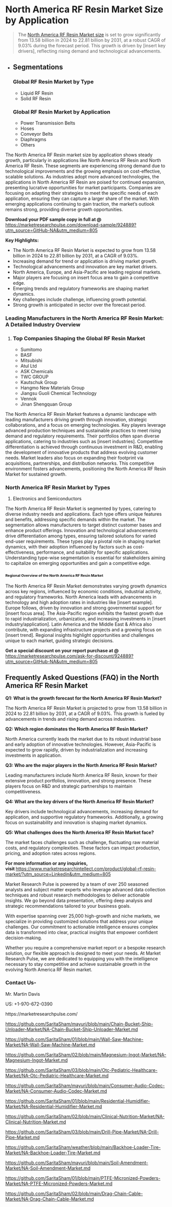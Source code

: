 <h1>North America RF Resin Market&nbsp;Size by Application</h1><blockquote><p>The <a href="https://marketresearchpulse.com/download-sample/924889?utm_source=GitHub-NA&amp;utm_medium=805">North America RF Resin Market size</a> is set to grow significantly from 13.58 billion in 2024 to 22.81 billion by 2031, at a robust CAGR of 9.03% during the forecast period. This growth is driven by [insert key drivers], reflecting rising demand and technological advancements.</p></blockquote><ul><li><h2>Segmentations</h2><h3>Global RF Resin Market by Type</h3><ul><li>Liquid RF Resin</li><li>Solid RF Resin</li></ul><h3>Global RF Resin Market by Application</h3><ul><li>Power Transmission Belts</li><li>Hoses</li><li>Conveyor Belts</li><li>Diaphragms</li><li>Others</li></ul></li></ul><p>The North America RF Resin market size by application shows steady growth, particularly in applications like North America RF Resin and North America RF Resin. These segments are experiencing strong demand due to technological improvements and the growing emphasis on cost-effective, scalable solutions. As industries adopt more advanced technologies, the applications in North America RF Resin are poised for continued expansion, presenting lucrative opportunities for market participants. Companies are focusing on adapting their strategies to meet the specific needs of each application, ensuring they can capture a larger share of the market. With emerging applications continuing to gain traction, the market’s outlook remains strong, providing diverse growth opportunities.</p><p><strong>Download your PDF sample copy in full at @ </strong><a href="https://marketresearchpulse.com/download-sample/924889?utm_source=GitHub-NA&amp;utm_medium=805">https://marketresearchpulse.com/download-sample/924889?utm_source=GitHub-NA&amp;utm_medium=805</a></p><p><strong>Key Highlights: </strong></p><ul><li>The North America RF Resin Market is expected to grow from 13.58 billion in 2024 to 22.81 billion by 2031, at a CAGR of 9.03%.</li><li>Increasing demand for trend or application is driving market growth.</li><li>Technological advancements and innovation are key market drivers.</li><li>North America, Europe, and Asia-Pacific are leading regional markets.</li><li>Major players are focusing on insert focus area to gain a competitive edge.</li><li>Emerging trends and regulatory frameworks are shaping market dynamics.</li><li>Key challenges include challenge, influencing growth potential.</li><li>Strong growth is anticipated in sector over the forecast period.</li></ul><h3>Leading Manufacturers in the North America RF Resin Market: A Detailed Industry Overview</h3><ol><li><h3>Top Companies Shaping the Global RF Resin Market </h3><ul><li>Sumitomo</li><li>BASF</li><li>Mitsubishi</li><li>Atul Ltd</li><li>ASK Chemicals</li><li>TWC GROUP</li><li>Kautschuk Group</li><li>Hangmo New Materials Group</li><li>Jiangsu Guoli Chemical Technology</li><li>Vennok</li><li>Jinan Shengquan Group</li></ul></li></ol><div class="flex max-w-full flex-col flex-grow"><div class="min-h-8 text-message flex w-full flex-col items-end gap-2 whitespace-normal break-words [.text-message+&amp;]:mt-5" dir="auto" data-message-author-role="assistant" data-message-id="fd8432e4-4910-450d-b182-61b7bfb0a01f" data-message-model-slug="gpt-4o"><div class="flex w-full flex-col gap-1 empty:hidden first:pt-[3px]"><div class="markdown prose w-full break-words dark:prose-invert light"><p>The North America RF Resin Market features a dynamic landscape with leading manufacturers driving growth through innovation, strategic collaborations, and a focus on emerging technologies. Key players leverage advanced production techniques and sustainable practices to meet rising demand and regulatory requirements. Their portfolios often span diverse applications, catering to industries such as [insert industries]. Competitive differentiation is achieved through continuous investment in R&amp;D, enabling the development of innovative products that address evolving customer needs. Market leaders also focus on expanding their footprint via acquisitions, partnerships, and distribution networks. This competitive environment fosters advancements, positioning the North America RF Resin Market for sustained growth.</p></div></div></div></div><h3>North America RF Resin Market by Types</h3><ol><li>Electronics and Semiconductors</li></ol><div class="flex max-w-full flex-col flex-grow"><div class="min-h-8 text-message flex w-full flex-col items-end gap-2 whitespace-normal break-words [.text-message+&amp;]:mt-5" dir="auto" data-message-author-role="assistant" data-message-id="084470be-0bb7-4664-bddf-5156b4f41249" data-message-model-slug="gpt-4o-mini"><div class="flex w-full flex-col gap-1 empty:hidden first:pt-[3px]"><div class="markdown prose w-full break-words dark:prose-invert light"><p>The North America RF Resin Market is segmented by types, catering to diverse industry needs and applications. Each type offers unique features and benefits, addressing specific demands within the market. The segmentation allows manufacturers to target distinct customer bases and enhance product offerings. Innovation and technological advancements drive differentiation among types, ensuring tailored solutions for varied end-user requirements. These types play a pivotal role in shaping market dynamics, with their adoption influenced by factors such as cost-effectiveness, performance, and suitability for specific applications. Understanding type-wise segmentation is essential for stakeholders aiming to capitalize on emerging opportunities and gain a competitive edge.</p></div></div></div></div><h3><span style="font-size: 11px;">Regional Overview of the North America RF Resin Market</span></h3><div class="flex max-w-full flex-col flex-grow"><div class="min-h-8 text-message flex w-full flex-col items-end gap-2 whitespace-normal break-words [.text-message+&amp;]:mt-5" dir="auto" data-message-author-role="assistant" data-message-id="e9038762-ce64-4e30-91c9-9bd413514231" data-message-model-slug="gpt-4o-mini"><div class="flex w-full flex-col gap-1 empty:hidden first:pt-[3px]"><div class="markdown prose w-full break-words dark:prose-invert light"><p>The North America RF Resin Market demonstrates varying growth dynamics across key regions, influenced by economic conditions, industrial activity, and regulatory frameworks. North America leads with advancements in technology and high adoption rates in industries like [insert example]. Europe follows, driven by innovation and strong governmental support for [insert focus area]. The Asia-Pacific region exhibits the fastest growth due to rapid industrialization, urbanization, and increasing investments in [insert industry/application]. Latin America and the Middle East &amp; Africa also contribute, with expanding infrastructure projects and a growing focus on [insert trend]. Regional insights highlight opportunities and challenges unique to each market, guiding strategic decisions.</p></div></div></div></div><p><strong>Get a special discount on your report purchase at @ </strong><a href="https://marketresearchpulse.com/ask-for-discount/924889?utm_source=GitHub-NA&amp;utm_medium=805">https://marketresearchpulse.com/ask-for-discount/924889?utm_source=GitHub-NA&amp;utm_medium=805</a></p><h2>Frequently Asked Questions (FAQ) in the North America RF Resin Market</h2><p><strong>Q1: What is the growth forecast for the North America RF Resin Market?</strong></p><p>The North America RF Resin Market is projected to grow from 13.58 billion in 2024 to 22.81 billion by 2031, at a CAGR of 9.03%. This growth is fueled by advancements in trends and rising demand across industries.</p><p><strong>Q2: Which region dominates the North America RF Resin Market?</strong></p><p>North America currently leads the market due to its robust industrial base and early adoption of innovative technologies. However, Asia-Pacific is expected to grow rapidly, driven by industrialization and increasing investments in application.</p><p><strong>Q3: Who are the major players in the North America RF Resin Market?</strong></p><p>Leading manufacturers include North America RF Resin, known for their extensive product portfolios, innovation, and strong presence. These players focus on R&amp;D and strategic partnerships to maintain competitiveness.</p><p><strong>Q4: What are the key drivers of the North America RF Resin Market?</strong></p><p>Key drivers include technological advancements, increasing demand for application, and supportive regulatory frameworks. Additionally, a growing focus on sustainability and innovation is shaping market dynamics.</p><p><strong>Q5: What challenges does the North America RF Resin Market face?</strong></p><p>The market faces challenges such as challenge, fluctuating raw material costs, and regulatory complexities. These factors can impact production, pricing, and adoption rates across regions.</p><p><strong>For more information or any inquiries, visit&nbsp;</strong><a href="https://www.marketresearchintellect.com/product/global-rf-resin-market/?utm_source=Linkedin&utm_medium=805">https://www.marketresearchintellect.com/product/global-rf-resin-market/?utm_source=Linkedin&utm_medium=805</a></p><p>Market Research Pulse is powered by a team of over 250 seasoned analysts and subject matter experts who leverage advanced data collection techniques and robust research methodologies to deliver actionable insights. We go beyond data presentation, offering deep analysis and strategic recommendations tailored to your business goals.</p><p>With expertise spanning over 25,000 high-growth and niche markets, we specialize in providing customized solutions that address your unique challenges. Our commitment to actionable intelligence ensures complex data is transformed into clear, practical insights that empower confident decision-making.</p><p>Whether you require a comprehensive market report or a bespoke research solution, our flexible approach is designed to meet your needs. At Market Research Pulse, we are dedicated to equipping you with the intelligence necessary to stay competitive and achieve sustainable growth in the evolving North America RF Resin market.</p><h3><strong>Contact Us-</strong></h3><p>Mr. Martin Davis</p><p>US: +1-970-672-0390</p><p>https://marketresearchpulse.com/</p><p><a href="https://github.com/SaritaSham/mayuri/blob/main/Chain-Bucket-Ship-Unloader-Market/NA-Chain-Bucket-Ship-Unloader-Market.md">https://github.com/SaritaSham/mayuri/blob/main/Chain-Bucket-Ship-Unloader-Market/NA-Chain-Bucket-Ship-Unloader-Market.md</a></p><p><a href="https://github.com/SaritaSham/01/blob/main/Wall-Saw-Machine-Market/NA-Wall-Saw-Machine-Market.md">https://github.com/SaritaSham/01/blob/main/Wall-Saw-Machine-Market/NA-Wall-Saw-Machine-Market.md</a></p><p><a href="https://github.com/SaritaSham/02/blob/main/Magnesium-Ingot-Market/NA-Magnesium-Ingot-Market.md">https://github.com/SaritaSham/02/blob/main/Magnesium-Ingot-Market/NA-Magnesium-Ingot-Market.md</a></p><p><a href="https://github.com/SaritaSham/03/blob/main/Otc-Pediatric-Healthcare-Market/NA-Otc-Pediatric-Healthcare-Market.md">https://github.com/SaritaSham/03/blob/main/Otc-Pediatric-Healthcare-Market/NA-Otc-Pediatric-Healthcare-Market.md</a></p><p><a href="https://github.com/SaritaSham/mayuri/blob/main/Consumer-Audio-Codec-Market/NA-Consumer-Audio-Codec-Market.md">https://github.com/SaritaSham/mayuri/blob/main/Consumer-Audio-Codec-Market/NA-Consumer-Audio-Codec-Market.md</a></p><p><a href="https://github.com/SaritaSham/01/blob/main/Residential-Humidifier-Market/NA-Residential-Humidifier-Market.md">https://github.com/SaritaSham/01/blob/main/Residential-Humidifier-Market/NA-Residential-Humidifier-Market.md</a></p><p><a href="https://github.com/SaritaSham/02/blob/main/Clinical-Nutrition-Market/NA-Clinical-Nutrition-Market.md">https://github.com/SaritaSham/02/blob/main/Clinical-Nutrition-Market/NA-Clinical-Nutrition-Market.md</a></p><p><a href="https://github.com/SaritaSham/03/blob/main/Drill-Pipe-Market/NA-Drill-Pipe-Market.md">https://github.com/SaritaSham/03/blob/main/Drill-Pipe-Market/NA-Drill-Pipe-Market.md</a></p><p><a href="https://github.com/SaritaSham/weather/blob/main/Backhoe-Loader-Tire-Market/NA-Backhoe-Loader-Tire-Market.md">https://github.com/SaritaSham/weather/blob/main/Backhoe-Loader-Tire-Market/NA-Backhoe-Loader-Tire-Market.md</a></p><p><a href="https://github.com/SaritaSham/mayuri/blob/main/Soil-Amendment-Market/NA-Soil-Amendment-Market.md">https://github.com/SaritaSham/mayuri/blob/main/Soil-Amendment-Market/NA-Soil-Amendment-Market.md</a></p><p><a href="https://github.com/SaritaSham/01/blob/main/PTFE-Micronized-Powders-Market/NA-PTFE-Micronized-Powders-Market.md">https://github.com/SaritaSham/01/blob/main/PTFE-Micronized-Powders-Market/NA-PTFE-Micronized-Powders-Market.md</a></p><p><a href="https://github.com/SaritaSham/02/blob/main/Drag-Chain-Cable-Market/NA-Drag-Chain-Cable-Market.md">https://github.com/SaritaSham/02/blob/main/Drag-Chain-Cable-Market/NA-Drag-Chain-Cable-Market.md</a></p>
